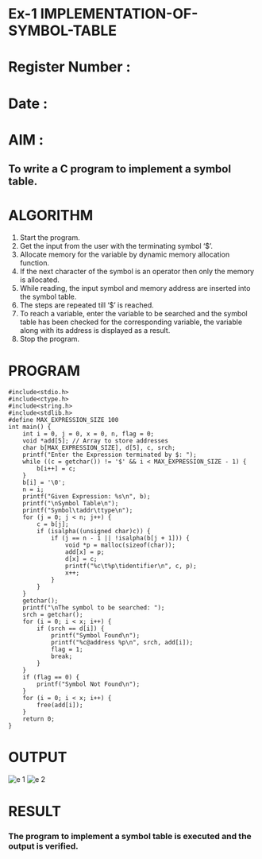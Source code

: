 # Ex-1 IMPLEMENTATION-OF-SYMBOL-TABLE
# Register Number :
# Date : 
# AIM :
## To write a C program to implement a symbol table.
# ALGORITHM
1.	Start the program.
2.	Get the input from the user with the terminating symbol ‘$’.
3.	Allocate memory for the variable by dynamic memory allocation function.
4.	If the next character of the symbol is an operator then only the memory is allocated.
5.	While reading, the input symbol and memory address are inserted into the symbol table.
6.	The steps are repeated till ‘$’ is reached.
7.	To reach a variable, enter the variable to be searched and the symbol table has been checked for the corresponding variable, the variable along with its address is displayed as a result.
8.	Stop the program. 
# PROGRAM
```
#include<stdio.h>
#include<ctype.h>
#include<string.h>
#include<stdlib.h>
#define MAX_EXPRESSION_SIZE 100
int main() {
    int i = 0, j = 0, x = 0, n, flag = 0;
    void *add[5]; // Array to store addresses
    char b[MAX_EXPRESSION_SIZE], d[5], c, srch;
    printf("Enter the Expression terminated by $: ");
    while ((c = getchar()) != '$' && i < MAX_EXPRESSION_SIZE - 1) {
        b[i++] = c;
    }
    b[i] = '\0'; 
    n = i; 
    printf("Given Expression: %s\n", b);
    printf("\nSymbol Table\n");
    printf("Symbol\taddr\ttype\n");
    for (j = 0; j < n; j++) {
        c = b[j];
        if (isalpha((unsigned char)c)) { 
            if (j == n - 1 || !isalpha(b[j + 1])) { 
                void *p = malloc(sizeof(char));
                add[x] = p; 
                d[x] = c; 
                printf("%c\t%p\tidentifier\n", c, p);
                x++;
            }
        }
    }
    getchar();
    printf("\nThe symbol to be searched: ");
    srch = getchar();
    for (i = 0; i < x; i++) {
        if (srch == d[i]) {
            printf("Symbol Found\n");
            printf("%c@address %p\n", srch, add[i]);
            flag = 1;
            break;
        }
    }
    if (flag == 0) {
        printf("Symbol Not Found\n");
    }
    for (i = 0; i < x; i++) {
        free(add[i]);
    }
    return 0;
}
```
# OUTPUT
![e 1](https://github.com/user-attachments/assets/7b006247-97b5-4bc0-ab35-be405e65cfc6)
![e 2](https://github.com/user-attachments/assets/6609b07e-b10f-43ca-b1f3-327679942b78)

# RESULT
### The program to implement a symbol table is executed and the output is verified.
